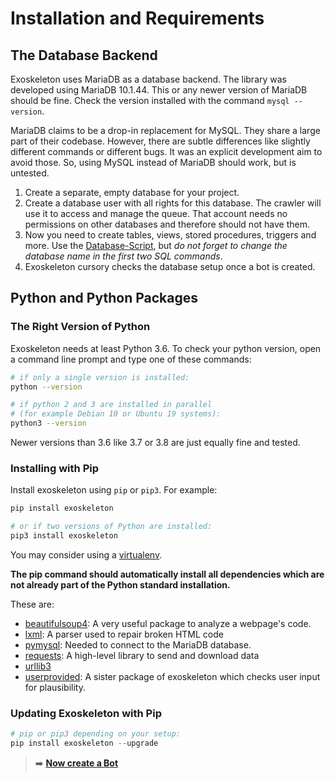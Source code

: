 # Installation and Requirements

## The Database Backend

Exoskeleton uses MariaDB as a database backend. The library was developed using MariaDB 10.1.44. This or any newer version of MariaDB should be fine. Check the version installed with the command `mysql --version`.

MariaDB claims to be a drop-in replacement for MySQL. They share a large part of their codebase. However, there are subtle differences like slightly different commands or different bugs. It was an explicit development aim to avoid those. So, using MySQL instead of MariaDB should work, but is untested.


1. Create a separate, empty database for your project.
1. Create a database user with all rights for this database. The crawler will use it to access and manage the queue. That account needs no permissions on other databases and therefore should not have them.
1. Now you need to create tables, views, stored procedures, triggers and more. Use the [Database-Script](https://github.com/RuedigerVoigt/exoskeleton/tree/master/Database-Scripts), but *do not forget to change the database name in the first two SQL commands*.
1. Exoskeleton cursory checks the database setup once a bot is created.



## Python and Python Packages

### The Right Version of Python

Exoskeleton needs at least Python 3.6. To check your python version, open a command line prompt and type one of these commands:
```bash
# if only a single version is installed:
python --version

# if python 2 and 3 are installed in parallel
# (for example Debian 10 or Ubuntu 19 systems):
python3 --version
```

Newer versions than 3.6 like 3.7 or 3.8 are just equally fine and tested.

### Installing with Pip

Install exoskeleton using `pip` or `pip3`. For example:
```bash
pip install exoskeleton

# or if two versions of Python are installed:
pip3 install exoskeleton
```

You may consider using a [virtualenv](https://virtualenv.pypa.io/en/latest/userguide/ "Documentation").

**The pip command should automatically install all dependencies which are not already part of the Python standard installation.**

These are:

* [beautifulsoup4](https://www.crummy.com/software/BeautifulSoup/ "beautiful soup project homepage"): A very useful package to analyze a webpage's code.
* [lxml](https://lxml.de/): A parser used to repair broken HTML code
* [pymysql](https://github.com/PyMySQL/PyMySQL): Needed to connect to the MariaDB database.
* [requests](https://requests.readthedocs.io/en/master/): A high-level library to send and download data
* [urllib3](https://urllib3.readthedocs.io/en/latest/)
* [userprovided](https://github.com/RuedigerVoigt/userprovided): A sister package of exoskeleton which checks user input for plausibility.

### Updating Exoskeleton with Pip

```python
# pip or pip3 depending on your setup:
pip install exoskeleton --upgrade
```



> :arrow_right: **[Now create a Bot](create-a-bot.md)**